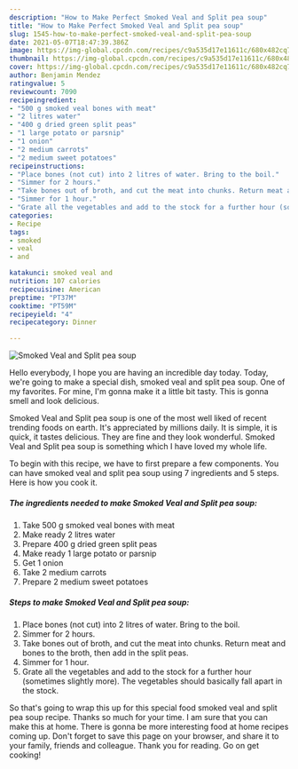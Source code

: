 ```yaml
---
description: "How to Make Perfect Smoked Veal and Split pea soup"
title: "How to Make Perfect Smoked Veal and Split pea soup"
slug: 1545-how-to-make-perfect-smoked-veal-and-split-pea-soup
date: 2021-05-07T18:47:39.386Z
image: https://img-global.cpcdn.com/recipes/c9a535d17e11611c/680x482cq70/smoked-veal-and-split-pea-soup-recipe-main-photo.jpg
thumbnail: https://img-global.cpcdn.com/recipes/c9a535d17e11611c/680x482cq70/smoked-veal-and-split-pea-soup-recipe-main-photo.jpg
cover: https://img-global.cpcdn.com/recipes/c9a535d17e11611c/680x482cq70/smoked-veal-and-split-pea-soup-recipe-main-photo.jpg
author: Benjamin Mendez
ratingvalue: 5
reviewcount: 7090
recipeingredient:
- "500 g smoked veal bones with meat"
- "2 litres water"
- "400 g dried green split peas"
- "1 large potato or parsnip"
- "1 onion"
- "2 medium carrots"
- "2 medium sweet potatoes"
recipeinstructions:
- "Place bones (not cut) into 2 litres of water. Bring to the boil."
- "Simmer for 2 hours."
- "Take bones out of broth, and cut the meat into chunks. Return meat and bones to the broth, then add in the split peas."
- "Simmer for 1 hour."
- "Grate all the vegetables and add to the stock for a further hour (sometimes slightly more). The vegetables should basically fall apart in the stock."
categories:
- Recipe
tags:
- smoked
- veal
- and

katakunci: smoked veal and 
nutrition: 107 calories
recipecuisine: American
preptime: "PT37M"
cooktime: "PT59M"
recipeyield: "4"
recipecategory: Dinner

---
```



![Smoked Veal and Split pea soup](https://img-global.cpcdn.com/recipes/c9a535d17e11611c/680x482cq70/smoked-veal-and-split-pea-soup-recipe-main-photo.jpg)

Hello everybody, I hope you are having an incredible day today. Today, we're going to make a special dish, smoked veal and split pea soup. One of my favorites. For mine, I'm gonna make it a little bit tasty. This is gonna smell and look delicious.

Smoked Veal and Split pea soup is one of the most well liked of recent trending foods on earth. It's appreciated by millions daily. It is simple, it is quick, it tastes delicious. They are fine and they look wonderful. Smoked Veal and Split pea soup is something which I have loved my whole life.




To begin with this recipe, we have to first prepare a few components. You can have smoked veal and split pea soup using 7 ingredients and 5 steps. Here is how you cook it.

<!--inarticleads1-->

##### The ingredients needed to make Smoked Veal and Split pea soup:

1. Take 500 g smoked veal bones with meat
1. Make ready 2 litres water
1. Prepare 400 g dried green split peas
1. Make ready 1 large potato or parsnip
1. Get 1 onion
1. Take 2 medium carrots
1. Prepare 2 medium sweet potatoes




<!--inarticleads2-->

##### Steps to make Smoked Veal and Split pea soup:

1. Place bones (not cut) into 2 litres of water. Bring to the boil.
1. Simmer for 2 hours.
1. Take bones out of broth, and cut the meat into chunks. Return meat and bones to the broth, then add in the split peas.
1. Simmer for 1 hour.
1. Grate all the vegetables and add to the stock for a further hour (sometimes slightly more). The vegetables should basically fall apart in the stock.




So that's going to wrap this up for this special food smoked veal and split pea soup recipe. Thanks so much for your time. I am sure that you can make this at home. There is gonna be more interesting food at home recipes coming up. Don't forget to save this page on your browser, and share it to your family, friends and colleague. Thank you for reading. Go on get cooking!
